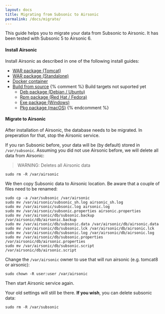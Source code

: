 ```yaml
---
layout: docs
title: Migrating from Subsonic to Airsonic
permalink: /docs/migrate/
---
```

This guide helps you to migrate your data from Subsonic to Airsonic. It has been tested with Subsonic 5 to Airsonic 6.

#### Install Airsonic

Install Airsonic as described in one of the following install guides:

- [WAR package (Tomcat)](/docs/install/war)
- [WAR package (Standalone)](/docs/install/war-standalone)
- [Docker container](/docs/install/docker)
- [Build from source](/docs/install/source)
{% comment %} Build targets not suported yet
    - [Deb package (Debian / Ubuntu)](/docs/install/deb)
    - [Rpm package (Red Hat / Fedora)](/docs/install/rpm)
    - [Exe package (Windows)](/docs/install/exe)
    - [Pkg package (macOS)](/docs/install/pkg)
{% endcomment %}

#### Migrate to Airsonic

After installation of Airsonic, the database needs to be migrated. In preperation for that, stop the Airsonic service.

If you ran Subsonic before, your data will be (by default) stored in `/var/subsonic`. Assuming you did not use Airsonic before, we will delete all data from Airsonic:

> WARNING: Deletes all Airsonic data
```
sudo rm -R /var/airsonic
```

We then copy Subsonic data to Airsonic location. Be aware that a couple of files need to be renamed:

```
sudo cp -a /var/subsonic /var/airsonic
sudo mv /var/airsonic/subsonic_sh.log airsonic_sh.log
sudo mv /var/airsonic/subsonic.log airsonic.log
sudo mv /var/airsonic/subsonic.properties airsonic.properties
sudo mv /var/airsonic/db/subsonic.backup /var/airsonic/db/airsonic.backup
sudo mv /var/airsonic/db/subsonic.data /var/airsonic/db/airsonic.data
sudo mv /var/airsonic/db/subsonic.lck /var/airsonic/db/airsonic.lck
sudo mv /var/airsonic/db/subsonic.log /var/airsonic/db/airsonic.log
sudo mv /var/airsonic/db/subsonic.properties /var/airsonic/db/airsonic.properties
sudo mv /var/airsonic/db/subsonic.script /var/airsonic/db/airsonic.script
```

Change the `/var/airsonic` owner to use that will run airsonic (e.g. tomcat8 or airsonic):

```
sudo chown -R user:user /var/airsonic
```

Then start Airsonic service again.

Your old settings will still be there. **If you wish**, you can delete subsonic data:

```
sudo rm -R /var/subsonic
```
